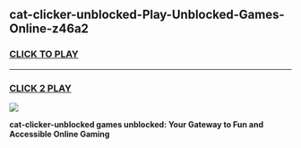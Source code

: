
## cat-clicker-unblocked-Play-Unblocked-Games-Online-z46a2
<h3>
<a href="https://premium76.site?title=cat-clicker-unblocked&ref=25A">CLICK TO PLAY</a></h3>
<hr>

<h3>
<a href="https://premium76.site?title=cat-clicker-unblocked&ref=25A">CLICK 2 PLAY</a>
  
</h3>

<a href="https://premium76.site?title=cat-clicker-unblocked&ref=25A"><img src="https://clearcache.store/games.png"></a>


**cat-clicker-unblocked games unblocked: Your Gateway to Fun and Accessible Online Gaming**
